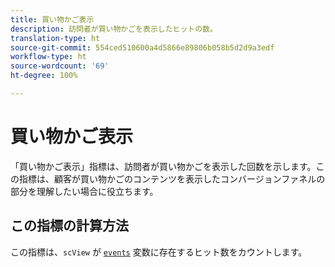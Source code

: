 ```yaml
---
title: 買い物かご表示
description: 訪問者が買い物かごを表示したヒットの数。
translation-type: ht
source-git-commit: 554ced510600a4d5866e89806b058b5d2d9a3edf
workflow-type: ht
source-wordcount: '69'
ht-degree: 100%

---
```



# 買い物かご表示

「買い物かご表示」指標は、訪問者が買い物かごを表示した回数を示します。この指標は、顧客が買い物かごのコンテンツを表示したコンバージョンファネルの部分を理解したい場合に役立ちます。

## この指標の計算方法

この指標は、`scView` が [`events`](/help/implement/vars/page-vars/events/events-overview.md) 変数に存在するヒット数をカウントします。
